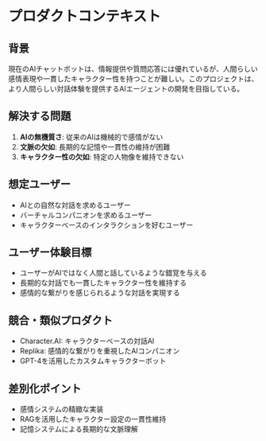 # プロダクトコンテキスト

## 背景
現在のAIチャットボットは、情報提供や質問応答には優れているが、人間らしい感情表現や一貫したキャラクター性を持つことが難しい。このプロジェクトは、より人間らしい対話体験を提供するAIエージェントの開発を目指している。

## 解決する問題
1. **AIの無機質さ**: 従来のAIは機械的で感情がない
2. **文脈の欠如**: 長期的な記憶や一貫性の維持が困難
3. **キャラクター性の欠如**: 特定の人物像を維持できない

## 想定ユーザー
- AIとの自然な対話を求めるユーザー
- バーチャルコンパニオンを求めるユーザー
- キャラクターベースのインタラクションを好むユーザー

## ユーザー体験目標
- ユーザーがAIではなく人間と話しているような錯覚を与える
- 長期的な対話でも一貫したキャラクター性を維持する
- 感情的な繋がりを感じられるような対話を実現する

## 競合・類似プロダクト
- Character.AI: キャラクターベースの対話AI
- Replika: 感情的な繋がりを重視したAIコンパニオン
- GPT-4を活用したカスタムキャラクターボット

## 差別化ポイント
- 感情システムの精緻な実装
- RAGを活用したキャラクター設定の一貫性維持
- 記憶システムによる長期的な文脈理解
